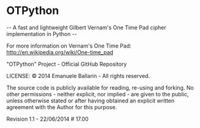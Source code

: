 OTPython
========

-- A fast and lightweight Gilbert Vernam's One Time Pad cipher implementation in Python --

For more information on Vernam's One Time Pad: http://en.wikipedia.org/wiki/One-time_pad



"OTPython" Project - Official GitHub Repository

LICENSE:
© 2014 Emanuele Ballarin - All rights reserved.

The source code is publicly available for reading, re-using and forking. No other permissions - neither explicit, nor implied - are given to the public, unless otherwise stated or after having obtained an explicit written agreement with the Author for this purpose. 

Revision 1.1 - 22/06/2014 # 17.00
